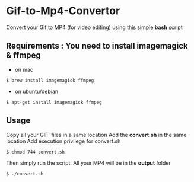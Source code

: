# Gif-to-Mp4-Convertor
Convert your Gif to MP4 (for video editing) using this simple **bash** script

## Requirements : You need to install imagemagick & ffmpeg

* on mac
```
$ brew install imagemagick ffmpeg
```

* on ubuntu/debian 
```
$ apt-get install imagemagick ffmpeg
```

## Usage
Copy all your GIF' files in a same location
Add the **convert.sh** in the same location
Add execution privilege for convert.sh
```
$ chmod 744 convert.sh
```
Then simply run the script. All your MP4 will be in the **output** folder
```
$ ./convert.sh
```
